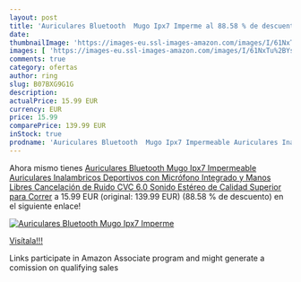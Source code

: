 ```yaml
---
layout: post
title: 'Auriculares Bluetooth  Mugo Ipx7 Imperme al 88.58 % de descuento'
date: 
thumbnailImage: 'https://images-eu.ssl-images-amazon.com/images/I/61NxTu%2BYszL._SL200_.jpg'
images: [ 'https://images-eu.ssl-images-amazon.com/images/I/61NxTu%2BYszL._SL200_.jpg' ]
comments: true
category: ofertas
author: ring
slug: B07BXG9G1G
description:
actualPrice: 15.99 EUR
currency: EUR
price: 15.99
comparePrice: 139.99 EUR
inStock: true
prodname: 'Auriculares Bluetooth  Mugo Ipx7 Impermeable Auriculares Inalambricos Deportivos con Micrófono Integrado y Manos Libres  Cancelación de Ruido CVC 6.0  Sonido Estéreo de Calidad Superior  para Correr'
---
```


Ahora mismo tienes [Auriculares Bluetooth  Mugo Ipx7 Impermeable Auriculares Inalambricos Deportivos con Micrófono Integrado y Manos Libres  Cancelación de Ruido CVC 6.0  Sonido Estéreo de Calidad Superior  para Correr](https://www.amazon.es/dp/B07BXG9G1G/?tag=tolees-21) a 15.99 EUR (original: 139.99 EUR) (88.58 %  de descuento) en el siguiente enlace!

[![Auriculares Bluetooth  Mugo Ipx7 Imperme](https://images-eu.ssl-images-amazon.com/images/I/61NxTu%2BYszL._SL200_.jpg)](https://www.amazon.es/dp/B07BXG9G1G/?tag=tolees-21)

[Visítala!!!](https://www.amazon.es/dp/B07BXG9G1G/?tag=tolees-21)

Links participate in Amazon Associate program and might generate a comission on qualifying sales
